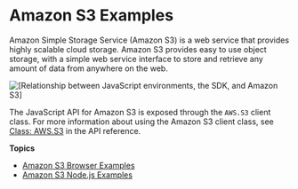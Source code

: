 # Amazon S3 Examples<a name="s3-examples"></a>

Amazon Simple Storage Service \(Amazon S3\) is a web service that provides highly scalable cloud storage\. Amazon S3 provides easy to use object storage, with a simple web service interface to store and retrieve any amount of data from anywhere on the web\.

![\[Relationship between JavaScript environments, the SDK, and Amazon S3\]](http://docs.aws.amazon.com/sdk-for-javascript/v2/developer-guide/images/code-samples-s3.png)

The JavaScript API for Amazon S3 is exposed through the `AWS.S3` client class\. For more information about using the Amazon S3 client class, see [Class: AWS\.S3](https://docs.aws.amazon.com/AWSJavaScriptSDK/latest/AWS/S3.html) in the API reference\.

**Topics**
+ [Amazon S3 Browser Examples](s3-browser-examples.md)
+ [Amazon S3 Node\.js Examples](s3-node-examples.md)